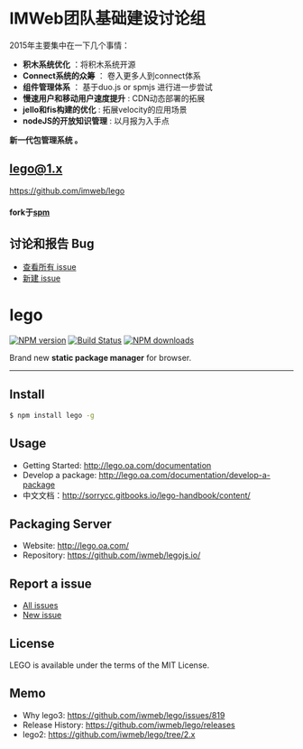 #  IMWeb团队基础建设讨论组
2015年主要集中在一下几个事情：
- **积木系统优化** ：将积木系统开源
- **Connect系统的众筹** ： 卷入更多人到connect体系
- **组件管理体系** ： 基于duo.js or spmjs 进行进一步尝试
- **慢速用户和移动用户速度提升** :  CDN动态部署的拓展
- **jello和fis构建的优化** : 拓展velocity的应用场景
- **nodeJS的开放知识管理** : 以月报为入手点


**新一代包管理系统 。**


## lego@1.x

https://github.com/imweb/lego


####  **fork于[spm](https://github.com/spmjs/spm)**


## 讨论和报告 Bug

* [查看所有 issue](https://github.com/imweb/lego/issues)
* [新建 issue](https://github.com/imweb/lego/issues/new)


# lego

[![NPM version](https://img.shields.io/npm/v/lego.svg?style=flat)](https://npmjs.org/package/lego)
[![Build Status](https://img.shields.io/travis/legojs/lego.svg?style=flat)](https://travis-ci.org/legojs/lego)
[![NPM downloads](http://img.shields.io/npm/dm/lego.svg?style=flat)](https://npmjs.org/package/lego)

Brand new **static package manager** for browser.

---

## Install

```bash
$ npm install lego -g
```

## Usage

- Getting Started: http://lego.oa.com/documentation
- Develop a package: http://lego.oa.com/documentation/develop-a-package
- 中文文档：http://sorrycc.gitbooks.io/lego-handbook/content/

## Packaging Server

- Website: http://lego.oa.com/
- Repository: https://github.com/iwmeb/legojs.io/

## Report a issue

* [All issues](https://github.com/iwmeb/lego/issues)
* [New issue](https://github.com/iwmeb/lego/issues/new)

## License

LEGO is available under the terms of the MIT License.

## Memo

* Why lego3: https://github.com/iwmeb/lego/issues/819
* Release History: https://github.com/iwmeb/lego/releases
* lego2: https://github.com/iwmeb/lego/tree/2.x
